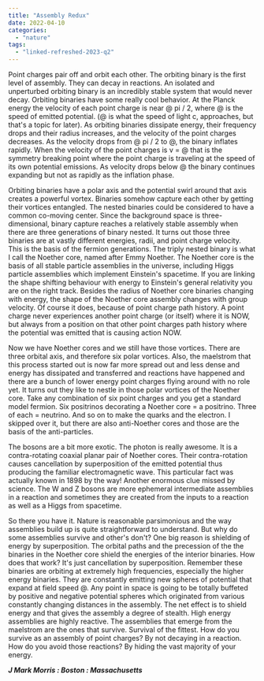 ```yaml
---
title: "Assembly Redux"
date: 2022-04-10
categories: 
  - "nature"
tags: 
  - "linked-refreshed-2023-q2"
---
```



Point charges pair off and orbit each other. The orbiting binary is the first level of assembly. They can decay in reactions. An isolated and unperturbed orbiting binary is an incredibly stable system that would never decay. Orbiting binaries have some really cool behavior. At the Planck energy the velocity of each point charge is near @ pi / 2, where @ is the speed of emitted potential. (@ is what the speed of light c, approaches, but that's a topic for later). As orbiting binaries dissipate energy, their frequency drops and their radius increases, and the velocity of the point charges decreases. As the velocity drops from @ pi / 2 to @, the binary inflates rapidly. When the velocity of the point charges is v = @ that is the symmetry breaking point where the point charge is traveling at the speed of its own potential emissions. As velocity drops below @ the binary continues expanding but not as rapidly as the inflation phase.

Orbiting binaries have a polar axis and the potential swirl around that axis creates a powerful vortex. Binaries somehow capture each other by getting their vortices entangled. The nested binaries could be considered to have a common co-moving center. Since the background space is three-dimensional, binary capture reaches a relatively stable assembly when there are three generations of binary nested. It turns out those three binaries are at vastly different energies, radii, and point charge velocity. This is the basis of the fermion generations. The triply nested binary is what I call the Noether core, named after Emmy Noether. The Noether core is the basis of all stable particle assemblies in the universe, including Higgs particle assemblies which implement Einstein's spacetime. If you are linking the shape shifting behaviour with energy to Einstein's general relativity you are on the right track. Besides the radius of Noether core binaries changing with energy, the shape of the Noether core assembly changes with group velocity. Of course it does, because of point charge path history. A point charge never experiences another point charge (or itself) where it is NOW, but always from a position on that other point charges path history where the potential was emitted that is causing action NOW.

Now we have Noether cores and we still have those vortices. There are three orbital axis, and therefore six polar vortices. Also, the maelstrom that this process started out is now far more spread out and less dense and energy has dissipated and transferred and reactions have happened and there are a bunch of lower energy point charges flying around with no role yet. It turns out they like to nestle in those polar vortices of the Noether core. Take any combination of six point charges and you get a standard model fermion. Six positrinos decorating a Noether core = a positrino. Three of each = neutrino. And so on to make the quarks and the electron. I skipped over it, but there are also anti-Noether cores and those are the basis of the anti-particles.

The bosons are a bit more exotic. The photon is really awesome. It is a contra-rotating coaxial planar pair of Noether cores. Their contra-rotation causes cancellation by superposition of the emitted potential thus producing the familiar electromagnetic wave. This particular fact was actually known in 1898 by the way! Another enormous clue missed by science. The W and Z bosons are more ephemeral intermediate assemblies in a reaction and sometimes they are created from the inputs to a reaction as well as a Higgs from spacetime.

So there you have it. Nature is reasonable parsimonious and the way assemblies build up is quite straightforward to understand. But why do some assemblies survive and other's don't? One big reason is shielding of energy by superposition. The orbital paths and the precession of the the binaries in the Noether core shield the energies of the interior binaries. How does that work? It's just cancellation by superposition. Remember these binaries are orbiting at extremely high frequencies, especially the higher energy binaries. They are constantly emitting new spheres of potential that expand at field speed @. Any point in space is going to be totally buffeted by positive and negative potential spheres which originated from various constantly changing distances in the assembly. The net effect is to shield energy and that gives the assembly a degree of stealth. High energy assemblies are highly reactive. The assemblies that emerge from the maelstrom are the ones that survive. Survival of the fittest. How do you survive as an assembly of point charges? By not decaying in a reaction. How do you avoid those reactions? By hiding the vast majority of your energy.

_**J Mark Morris : Boston : Massachusetts**_
